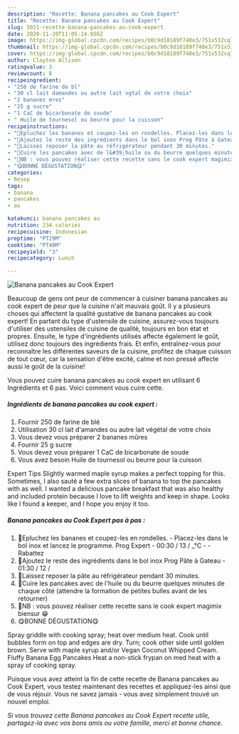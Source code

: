 ```yaml
---
description: "Recette: Banana pancakes au Cook Expert"
title: "Recette: Banana pancakes au Cook Expert"
slug: 5021-recette-banana-pancakes-au-cook-expert
date: 2020-11-20T11:05:14.656Z
image: https://img-global.cpcdn.com/recipes/b0c9d18189f740e3/751x532cq70/banana-pancakes-au-cook-expert-photo-principale-de-la-recette.jpg
thumbnail: https://img-global.cpcdn.com/recipes/b0c9d18189f740e3/751x532cq70/banana-pancakes-au-cook-expert-photo-principale-de-la-recette.jpg
cover: https://img-global.cpcdn.com/recipes/b0c9d18189f740e3/751x532cq70/banana-pancakes-au-cook-expert-photo-principale-de-la-recette.jpg
author: Clayton Allison
ratingvalue: 3
reviewcount: 8
recipeingredient:
- "250 de farine de bl"
- "30 cl lait damandes ou autre lait vgtal de votre choix"
- "2 bananes mres"
- "25 g sucre"
- "1 CaC de bicarbonate de soude"
- " Huile de tournesol ou beurre pour la cuisson"
recipeinstructions:
- "🍌Epluchez les bananes et coupez-les en rondelles. Placez-les dans le bol inox et lancez le programme. Prog Expert 00:30 / 13 / _°C  Rabattez"
- "🍌Ajoutez le reste des ingrédients dans le bol inox Prog Pâte à Gateau 01:30 / 12 /"
- "🍌Laissez reposer la pâte au réfrigérateur pendant 30 minutes."
- "🍌Cuire les pancakes avec de l&#39;huile ou du beurre quelques minutes de chaque côté (attendre la formation de petites bulles avant de les retourner)"
- "🍌NB : vous pouvez réaliser cette recette sans le cook expert magimix biensur 😁"
- "😋BONNE DÉGUSTATION😋"
categories:
- Resep
tags:
- banana
- pancakes
- au

katakunci: banana pancakes au 
nutrition: 234 calories
recipecuisine: Indonesian
preptime: "PT29M"
cooktime: "PT40M"
recipeyield: "3"
recipecategory: Lunch

---
```



![Banana pancakes au Cook Expert](https://img-global.cpcdn.com/recipes/b0c9d18189f740e3/751x532cq70/banana-pancakes-au-cook-expert-photo-principale-de-la-recette.jpg)

Beaucoup de gens ont peur de commencer à cuisiner banana pancakes au cook expert de peur que la cuisine n'ait mauvais goût. Il y a plusieurs choses qui affectent la qualité gustative de banana pancakes au cook expert! En partant du type d'ustensile de cuisine, assurez-vous toujours d'utiliser des ustensiles de cuisine de qualité, toujours en bon état et propres. Ensuite, le type d'ingrédients utilisés affecte également le goût, utilisez donc toujours des ingrédients frais. Et enfin, entraînez-vous pour reconnaître les différentes saveurs de la cuisine, profitez de chaque cuisson de tout cœur, car la sensation d'être excité, calme et non pressé affecte aussi le goût de la cuisine!

<!--inarticleads1-->

Vous pouvez cuire banana pancakes au cook expert en utilisant 6 Ingrédients et 6 pas. Voici comment vous cuire cette.

##### Ingrédients de banana pancakes au cook expert :

1. Fournir 250 de farine de blé
1. Utilisation 30 cl lait d&#39;amandes ou autre lait végétal de votre choix
1. Vous devez vous préparer 2 bananes mûres
1. Fournir 25 g sucre
1. Vous devez vous préparer 1 CaC de bicarbonate de soude
1. Vous avez besoin  Huile de tournesol ou beurre pour la cuisson


Expert Tips Slightly warmed maple syrup makes a perfect topping for this. Sometimes, I also sauté a few extra slices of banana to top the pancakes with as well. I wanted a delicious pancake breakfast that was also healthy and included protein because I love to lift weights and keep in shape. Looks like I found a keeper, and I hope you enjoy it too. 

<!--inarticleads2-->

##### Banana pancakes au Cook Expert pas à pas :

1. 🍌Epluchez les bananes et coupez-les en rondelles. - Placez-les dans le bol inox et lancez le programme. Prog Expert - 00:30 / 13 / _°C -  - Rabattez
1. 🍌Ajoutez le reste des ingrédients dans le bol inox Prog Pâte à Gateau - 01:30 / 12 /
1. 🍌Laissez reposer la pâte au réfrigérateur pendant 30 minutes.
1. 🍌Cuire les pancakes avec de l&#39;huile ou du beurre quelques minutes de chaque côté (attendre la formation de petites bulles avant de les retourner)
1. 🍌NB : vous pouvez réaliser cette recette sans le cook expert magimix biensur 😁
1. 😋BONNE DÉGUSTATION😋


Spray griddle with cooking spray; heat over medium heat. Cook until bubbles form on top and edges are dry. Turn; cook other side until golden brown. Serve with maple syrup and/or Vegan Coconut Whipped Cream. Fluffy Banana Egg Pancakes Heat a non-stick frypan on med heat with a spray of cooking spray. 

<!--inarticleads1-->

<p>
Puisque vous avez atteint la fin de cette recette de Banana pancakes au Cook Expert, vous testez maintenant des recettes et appliquez-les ainsi que de vous réjouir. Vous ne savez jamais - vous avez simplement trouvé un nouvel emploi.
</p>

<p>
<i>Si vous trouvez cette Banana pancakes au Cook Expert recette utile, partagez-la avec vos bons amis ou votre famille, merci et bonne chance.</i>
</p>
